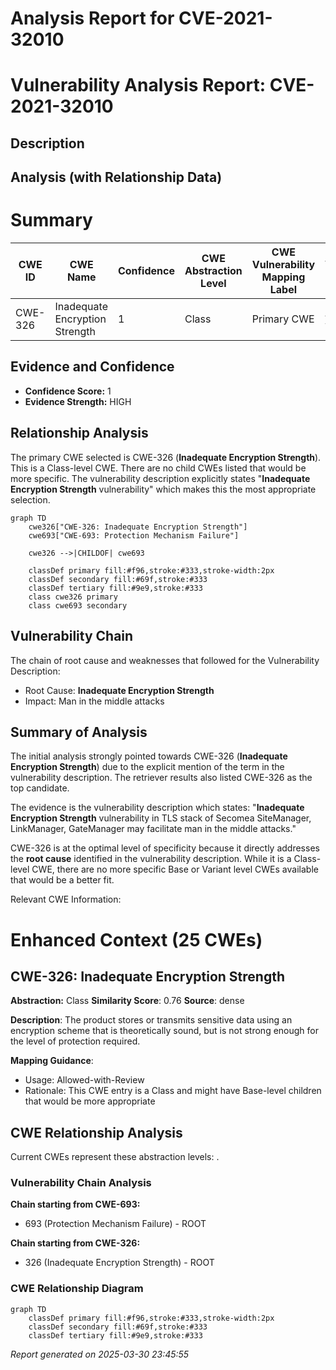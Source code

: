 # Analysis Report for CVE-2021-32010

# Vulnerability Analysis Report: CVE-2021-32010

## Description



## Analysis (with Relationship Data)

# Summary
| CWE ID  | CWE Name                                            | Confidence | CWE Abstraction Level | CWE Vulnerability Mapping Label | CWE-Vulnerability Mapping Notes |
|---------|-----------------------------------------------------|------------|-----------------------|---------------------------------|---------------------------------|
| CWE-326 | Inadequate Encryption Strength                      | 1          | Class                 | Primary CWE                     | Allowed-with-Review           |

## Evidence and Confidence

*   **Confidence Score:** 1
*   **Evidence Strength:** HIGH

## Relationship Analysis
The primary CWE selected is CWE-326 (**Inadequate Encryption Strength**). This is a Class-level CWE. There are no child CWEs listed that would be more specific. The vulnerability description explicitly states "**Inadequate Encryption Strength** vulnerability" which makes this the most appropriate selection.

```mermaid
graph TD
    cwe326["CWE-326: Inadequate Encryption Strength"]
    cwe693["CWE-693: Protection Mechanism Failure"]
    
    cwe326 -->|CHILDOF| cwe693
    
    classDef primary fill:#f96,stroke:#333,stroke-width:2px
    classDef secondary fill:#69f,stroke:#333
    classDef tertiary fill:#9e9,stroke:#333
    class cwe326 primary
    class cwe693 secondary
```

## Vulnerability Chain
The chain of root cause and weaknesses that followed for the Vulnerability Description:
  - Root Cause: **Inadequate Encryption Strength**
  - Impact: Man in the middle attacks

## Summary of Analysis
The initial analysis strongly pointed towards CWE-326 (**Inadequate Encryption Strength**) due to the explicit mention of the term in the vulnerability description. The retriever results also listed CWE-326 as the top candidate.

The evidence is the vulnerability description which states: "**Inadequate Encryption Strength** vulnerability in TLS stack of Secomea SiteManager, LinkManager, GateManager may facilitate man in the middle attacks."

CWE-326 is at the optimal level of specificity because it directly addresses the **root cause** identified in the vulnerability description. While it is a Class-level CWE, there are no more specific Base or Variant level CWEs available that would be a better fit.

Relevant CWE Information:

# Enhanced Context (25 CWEs)

## CWE-326: Inadequate Encryption Strength
**Abstraction:** Class
**Similarity Score**: 0.76
**Source**: dense

**Description**:
The product stores or transmits sensitive data using an encryption scheme that is theoretically sound, but is not strong enough for the level of protection required.

**Mapping Guidance**:
- Usage: Allowed-with-Review
- Rationale: This CWE entry is a Class and might have Base-level children that would be more appropriate


## CWE Relationship Analysis

Current CWEs represent these abstraction levels: .


### Vulnerability Chain Analysis

**Chain starting from CWE-693:**
- 693 (Protection Mechanism Failure) - ROOT


**Chain starting from CWE-326:**
- 326 (Inadequate Encryption Strength) - ROOT



### CWE Relationship Diagram

```mermaid
graph TD
    classDef primary fill:#f96,stroke:#333,stroke-width:2px
    classDef secondary fill:#69f,stroke:#333
    classDef tertiary fill:#9e9,stroke:#333
```



*Report generated on 2025-03-30 23:45:55*
